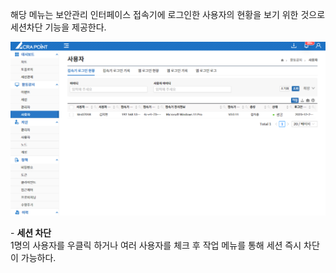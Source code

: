 해당 메뉴는 보안관리 인터페이스 접속기에 로그인한 사용자의 현황을 보기 위한 것으로 세션차단 기능을 제공한다.

![접속기 로그인 현황](image.png)

&#45; **세션 차단**  
1명의 사용자를 우클릭 하거나 여러 사용자를 체크 후 작업 메뉴를 통해 세션 즉시 차단이 가능하다.
